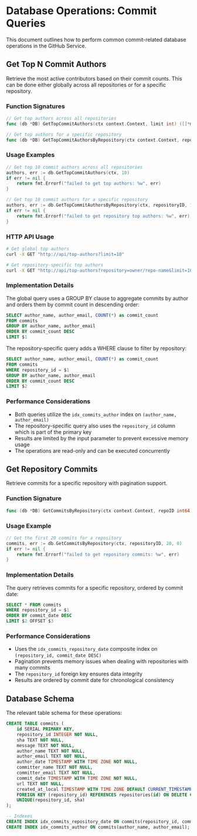 # Database Operations: Commit Queries

This document outlines how to perform common commit-related database operations in the GitHub Service.

## Get Top N Commit Authors

Retrieve the most active contributors based on their commit counts. This can be done either globally across all repositories or for a specific repository.

### Function Signatures

```go
// Get top authors across all repositories
func (db *DB) GetTopCommitAuthors(ctx context.Context, limit int) ([]*models.CommitStats, error)

// Get top authors for a specific repository
func (db *DB) GetTopCommitAuthorsByRepository(ctx context.Context, repoID int64, limit int) ([]*models.CommitStats, error)
```

### Usage Examples

```go
// Get top 10 commit authors across all repositories
authors, err := db.GetTopCommitAuthors(ctx, 10)
if err != nil {
    return fmt.Errorf("failed to get top authors: %w", err)
}

// Get top 10 commit authors for a specific repository
authors, err := db.GetTopCommitAuthorsByRepository(ctx, repositoryID, 10)
if err != nil {
    return fmt.Errorf("failed to get repository top authors: %w", err)
}
```

### HTTP API Usage

```bash
# Get global top authors
curl -X GET "http://api/top-authors?limit=10"

# Get repository-specific top authors
curl -X GET "http://api/top-authors?repository=owner/repo-name&limit=10"
```

### Implementation Details

The global query uses a GROUP BY clause to aggregate commits by author and orders them by commit count in descending order:

```sql
SELECT author_name, author_email, COUNT(*) as commit_count
FROM commits
GROUP BY author_name, author_email
ORDER BY commit_count DESC
LIMIT $1
```

The repository-specific query adds a WHERE clause to filter by repository:

```sql
SELECT author_name, author_email, COUNT(*) as commit_count
FROM commits
WHERE repository_id = $1
GROUP BY author_name, author_email
ORDER BY commit_count DESC
LIMIT $2
```

### Performance Considerations

- Both queries utilize the `idx_commits_author` index on `(author_name, author_email)`
- The repository-specific query also uses the `repository_id` column which is part of the primary key
- Results are limited by the input parameter to prevent excessive memory usage
- The operations are read-only and can be executed concurrently

## Get Repository Commits

Retrieve commits for a specific repository with pagination support.

### Function Signature

```go
func (db *DB) GetCommitsByRepository(ctx context.Context, repoID int64, limit, offset int) ([]*models.Commit, error)
```

### Usage Example

```go
// Get the first 20 commits for a repository
commits, err := db.GetCommitsByRepository(ctx, repositoryID, 20, 0)
if err != nil {
    return fmt.Errorf("failed to get repository commits: %w", err)
}
```

### Implementation Details

The query retrieves commits for a specific repository, ordered by commit date:

```sql
SELECT * FROM commits
WHERE repository_id = $1
ORDER BY commit_date DESC
LIMIT $2 OFFSET $3
```

### Performance Considerations

- Uses the `idx_commits_repository_date` composite index on `(repository_id, commit_date DESC)`
- Pagination prevents memory issues when dealing with repositories with many commits
- The `repository_id` foreign key ensures data integrity
- Results are ordered by commit date for chronological consistency

## Database Schema

The relevant table schema for these operations:

```sql
CREATE TABLE commits (
    id SERIAL PRIMARY KEY,
    repository_id INTEGER NOT NULL,
    sha TEXT NOT NULL,
    message TEXT NOT NULL,
    author_name TEXT NOT NULL,
    author_email TEXT NOT NULL,
    author_date TIMESTAMP WITH TIME ZONE NOT NULL,
    committer_name TEXT NOT NULL,
    committer_email TEXT NOT NULL,
    commit_date TIMESTAMP WITH TIME ZONE NOT NULL,
    url TEXT NOT NULL,
    created_at_local TIMESTAMP WITH TIME ZONE DEFAULT CURRENT_TIMESTAMP,
    FOREIGN KEY (repository_id) REFERENCES repositories(id) ON DELETE CASCADE,
    UNIQUE(repository_id, sha)
);

-- Indexes
CREATE INDEX idx_commits_repository_date ON commits(repository_id, commit_date DESC);
CREATE INDEX idx_commits_author ON commits(author_name, author_email);
```
